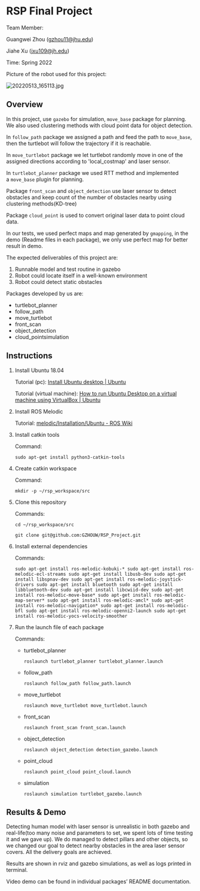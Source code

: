 # RSP Final Project

Team Member: 

Guangwei Zhou (gzhou11@jhu.edu)

Jiahe Xu (jxu109@jh.edu)

Time: Spring 2022

Picture of the robot used for this project:

![20220513_165113.jpg](RSP%20Final%20Project%20043660b75fe341faaebaefe2f90e7ac3/20220513_165113.jpg)

## Overview

In this project, use `gazebo` for simulation, `move_base` package for planning. We also used clustering methods with cloud point data for object detection.

In `follow_path` package we assigned a path and feed the path to `move_base`, then the turtlebot will follow the trajectory if it is reachable.

In `move_turtlebot` package we let turtlebot randomly move in one of the assigned directions according to 'local_costmap' and laser sensor.

In `turtlebot_planner` package we used RTT method and implemented a `move_base` plugin for planning.

Package `front_scan` and `object_detection` use laser sensor to detect obstacles and keep count of the number of obstacles nearby using clustering methods(KD-tree)

Package `cloud_point` is used to convert original laser data to point cloud data.

In our tests, we used perfect maps and map generated by `gmapping`, in the demo (Readme files in each package), we only use perfect map for better result in demo.

The expected deliverables of this project are:

1. Runnable model and test routine in gazebo
2. Robot could locate itself in a well-known environment
3. Robot could detect static obstacles

Packages developed by us are:

- turtlebot_planner
- follow_path
- move_turtlebot
- front_scan
- object_detection
- cloud_pointsimulation

## Instructions

1. Install Ubuntu 18.04
    
    Tutorial (pc): [Install Ubuntu desktop | Ubuntu](https://ubuntu.com/tutorials/install-ubuntu-desktop#1-overview)
    
    Tutorial (virtual machine): [How to run Ubuntu Desktop on a virtual machine using VirtualBox | Ubuntu](https://ubuntu.com/tutorials/how-to-run-ubuntu-desktop-on-a-virtual-machine-using-virtualbox#1-overview)
    
2. Install ROS Melodic
    
    Tutorial: [melodic/Installation/Ubuntu - ROS Wiki](http://wiki.ros.org/melodic/Installation/Ubuntu)
    
3. Install catkin tools
    
    Command: 
    
    `sudo apt-get install python3-catkin-tools`
    
4. Create catkin workspace
    
    Command: 
    
    `mkdir -p ~/rsp_workspace/src`
    
5. Clone this repository
    
    Commands: 
    
    `cd ~/rsp_workspace/src`
    
    `git clone git@github.com:GZHOUW/RSP_Project.git`
    
6. Install external dependencies
    
    Commands:
    
    `sudo apt-get install ros-melodic-kobuki-*
    sudo apt-get install ros-melodic-ecl-streams
    sudo apt-get install libusb-dev
    sudo apt-get install libspnav-dev
    sudo apt-get install ros-melodic-joystick-drivers
    sudo apt-get install bluetooth
    sudo apt-get install libbluetooth-dev
    sudo apt-get install libcwiid-dev
    sudo apt-get install ros-melodic-move-base*
    sudo apt-get install ros-melodic-map-server*
    sudo apt-get install ros-melodic-amcl*
    sudo apt-get install ros-melodic-navigation*
    sudo apt-get install ros-melodic-bfl
    sudo apt-get install ros-melodic-openni2-launch
    sudo apt-get install ros-melodic-yocs-velocity-smoother`
    
7. Run the launch file of each package
    
    Commands:
    
    - turtlebot_planner
        
        `roslaunch turtlebot_planner turtlebot_planner.launch`
        
    - follow_path
        
        `roslaunch follow_path follow_path.launch`
        
    - move_turtlebot
        
        `roslaunch move_turtlebot move_turtlebot.launch` 
        
    - front_scan
        
        `roslaunch front_scan front_scan.launch`
        
    - object_detection
        
        `roslaunch object_detection detection_gazebo.launch`
        
    - point_cloud
        
        `roslaunch point_cloud point_cloud.launch`
        
    - simulation
        
        `roslaunch simulation turtlebot_gazebo.launch`
        

## Results & Demo

Detecting human model with laser sensor is unrealistic in both gazebo and real-life(too many noise and parameters to set, we spent lots of time testing it and we gave up). We do managed to detect pillars and other objects, so we changed our goal to detect nearby obstacles in the area laser sensor covers. All the delivery goals are achieved.

Results are shown in rviz and gazebo simulations, as well as logs printed in terminal.

Video demo can be found in individual packages’ README documentation.